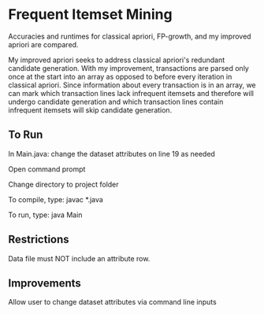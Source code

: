 # Frequent Itemset Mining

Accuracies and runtimes for classical apriori, FP-growth, and my improved apriori are compared. 

My improved apriori seeks to address classical apriori's redundant candidate generation. With my improvement, transactions are parsed only once at the start into an array as opposed to before every iteration in classical apriori. Since information about every transaction is in an array, we can mark which transaction lines lack infrequent itemsets and therefore will undergo candidate generation and which transaction lines contain infrequent itemsets will skip candidate generation.

## To Run

In Main.java: change the dataset attributes on line 19 as needed

Open command prompt

Change directory to project folder

To compile, type: javac \*.java

To run, type: java Main

## Restrictions

Data file must NOT include an attribute row.

## Improvements

Allow user to change dataset attributes via command line inputs

